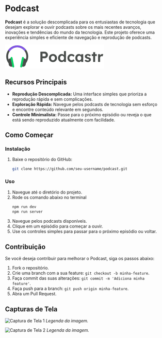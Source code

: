 # Podcast

**Podcast** é a solução descomplicada para os entusiastas de tecnologia que desejam explorar e ouvir podcasts sobre os mais recentes avanços, inovações e tendências do mundo da tecnologia. Este projeto oferece uma experiência simples e eficiente de navegação e reprodução de podcasts.

![Podcast Logo](https://github.com/g-bolsoni/podcast/blob/master/public/logo.svg)

## Recursos Principais

- **Reprodução Descomplicada:** Uma interface simples que prioriza a reprodução rápida e sem complicações.
- **Exploração Rápida:** Navegue pelos podcasts de tecnologia sem esforço e encontre conteúdo relevante em segundos.
- **Controle Minimalista:** Passe para o próximo episódio ou reveja o que está sendo reproduzido atualmente com facilidade.

## Como Começar

### Instalação

1. Baixe o repositório do GitHub:

    ```bash
    git clone https://github.com/seu-username/podcast.git
    ```

### Uso

1. Navegue até o diretório do projeto.
2. Rode os comando abaixo no terminal
    ```bash
    npm run dev
    npm run server
    ```
3. Navegue pelos podcasts disponíveis.
4. Clique em um episódio para começar a ouvir.
5. Use os controles simples para passar para o próximo episódio ou voltar.

## Contribuição

Se você deseja contribuir para melhorar o Podcast, siga os passos abaixo:

1. Fork o repositório.
2. Crie uma branch com a sua feature: `git checkout -b minha-feature`.
3. Faça commit das suas alterações: `git commit -m 'Adiciona minha feature'`.
4. Faça push para a branch: `git push origin minha-feature`.
5. Abra um Pull Request.

## Capturas de Tela

![Captura de Tela 1](url_da_imagem_da_tela_1.png)
*Legenda da imagem.*

![Captura de Tela 2](url_da_imagem_da_tela_2.png)
*Legenda da imagem.*
